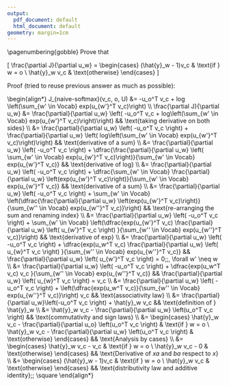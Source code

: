 ```yaml
---
output:
  pdf_document: default
  html_document: default
geometry: margin=1cm
---
```


\pagenumbering{gobble}
Prove that

\[
\frac{\partial J}{\partial u_w} = 
\begin{cases}
(\hat{y}_w - 1)v_c & \text{if } w = o \\
\hat{y}_w v_c & \text{otherwise}
\end{cases}
\]

Proof (tried to reuse previous answer as much as possible):

\begin{align*}
J_{naive-softmax}(v_c, o, U) &= -u_o^T v_c + 
log \left(\sum_{w' \in Vocab} exp(u_{w'}^T v_c)\right) \\\\
\frac{\partial J}{\partial u_w} &= \frac{\partial}{\partial u_w} \left( -u_o^T v_c + log\left(\sum_{w' \in Vocab} exp(u_{w'}^T v_c)\right)\right) && \text{taking derivative on both sides} \\\\
&= \frac{\partial}{\partial u_w} \left( -u_o^T v_c \right) +  \frac{\partial}{\partial u_w} \left( log\left(\sum_{w' \in Vocab} exp(u_{w'}^T v_c)\right)\right) && \text{derivative of a sum} \\\\
&= \frac{\partial}{\partial u_w} \left( -u_o^T v_c \right) +  \dfrac{\frac{\partial}{\partial u_w} \left( \sum_{w' \in Vocab} exp(u_{w'}^T v_c)\right)}{\sum_{w' \in Vocab} exp(u_{w'}^T v_c)} && \text{derivative of log} \\\\
&= \frac{\partial}{\partial u_w} \left( -u_o^T v_c \right) +  \dfrac{\sum_{w' \in Vocab} \frac{\partial}{\partial u_w} \left(exp(u_{w'}^T v_c)\right)}{\sum_{w' \in Vocab} exp(u_{w'}^T v_c)} && \text{derivative of a sum} \\\\
&= \frac{\partial}{\partial u_w} \left( -u_o^T v_c \right) +  \sum_{w' \in Vocab} \left(\dfrac{\frac{\partial}{\partial u_w} \left(exp(u_{w'}^T v_c)\right)}{\sum_{w'' \in Vocab} exp(u_{w''}^T v_c)}\right) && \text{re-arranging the sum and renaming index} \\\\
&= \frac{\partial}{\partial u_w} \left( -u_o^T v_c \right) +  \sum_{w' \in Vocab} \left(\dfrac{exp(u_{w'}^T v_c) \frac{\partial}{\partial u_w} \left( u_{w'}^T v_c \right) }{\sum_{w'' \in Vocab} exp(u_{w''}^T v_c)}\right) && \text{derivative of exp} \\\\
&= \frac{\partial}{\partial u_w} \left( -u_o^T v_c \right) +  \dfrac{exp(u_w^T v_c) \frac{\partial}{\partial u_w} \left( u_{w}^T v_c \right) }{\sum_{w'' \in Vocab} exp(u_{w''}^T v_c)} && \frac{\partial}{\partial u_w} \left( u_{w'}^T v_c \right) = 0\;\;, \forall w' \neq w \\\\
&= \frac{\partial}{\partial u_w} \left( -u_o^T v_c \right) +   \dfrac{exp(u_w^T v_c) v_c }{\sum_{w'' \in Vocab} exp(u_{w''}^T v_c)} && \frac{\partial}{\partial u_w} \left( u_{w}^T v_c \right) = v_c \\\\
&= \frac{\partial}{\partial u_w} \left( -u_o^T v_c \right) +   \left(\dfrac{exp(u_w^T v_c)}{\sum_{w'' \in Vocab} exp(u_{w''}^T v_c)}\right) v_c && \text{associativity law} \\\\
&=  \frac{\partial}{\partial u_w}\left(-u_o^T v_c \right) + 
\hat{y}_w v_c && \text{definition of } \hat{y}_w  \\\\
&= \hat{y}_w v_c - \frac{\partial}{\partial u_w} \left(u_o^T v_c \right) && \text{commutativity and sign laws} \\\\
&= \begin{cases}
\hat{y}_w v_c - \frac{\partial}{\partial u_o} \left(u_o^T v_c \right) & \text{if } w = o \\
\hat{y}_w v_c - \frac{\partial}{\partial u_w} \left(u_o^T v_c \right) & \text{otherwise}
\end{cases} &&  \text{Analysis by cases} \\\\
&= \begin{cases}
\hat{y}_w v_c - v_c & \text{if } w = o \\
\hat{y}_w v_c - 0 & \text{otherwise}
\end{cases} &&  \text{Derivative of $xa$ and $ba$ respect to $x$} \\\\
&= \begin{cases}
(\hat{y}_w - 1)v_c & \text{if } w = o \\
\hat{y}_w v_c & \text{otherwise}
\end{cases} && \text{distributivity law and additive identity}\;\; \square
\end{align*}
